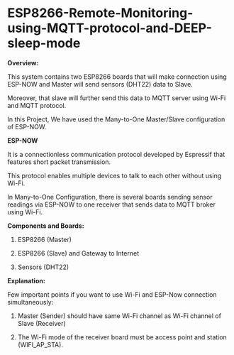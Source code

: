 # ESP8266-Remote-Monitoring-using-MQTT-protocol-and-DEEP-sleep-mode
**Overview:**

This system contains two ESP8266 boards that will make connection using ESP-NOW and Master will send sensors (DHT22) data to Slave. 

Moreover, that slave will further send this data to MQTT server using Wi-Fi and MQTT protocol. 

In this Project, We have used the Many-to-One Master/Slave configuration of ESP-NOW. 

**ESP-NOW** 

It is a connectionless communication protocol developed by Espressif that features short packet transmission. 

This protocol enables multiple devices to talk to each other without using Wi-Fi.

In Many-to-One Configuration, there is several boards sending sensor readings via ESP-NOW to one receiver that sends data to MQTT broker using Wi-Fi.

**Components and Boards:**

1.  ESP8266 (Master)

2.  ESP8266 (Slave) and Gateway to Internet

3.  Sensors (DHT22)

**Explanation:**

Few important points if you want to use Wi-Fi and ESP-Now connection simultaneously:

1.  Master (Sender) should have same Wi-Fi channel as Wi-Fi channel of Slave (Receiver)

2.  The Wi-Fi mode of the receiver board must be access point and station (WIFI_AP_STA).
